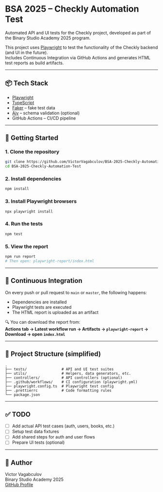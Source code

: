 # BSA 2025 – Checkly Automation Test

Automated API and UI tests for the Checkly project, developed as part of the Binary Studio Academy 2025 program.

This project uses [Playwright](https://playwright.dev/) to test the functionality of the Checkly backend (and UI in the future).  
Includes Continuous Integration via GitHub Actions and generates HTML test reports as build artifacts.

---

## 📦 Tech Stack

- [Playwright](https://playwright.dev/)
- [TypeScript](https://www.typescriptlang.org/)
- [Faker](https://www.npmjs.com/package/@faker-js/faker) – fake test data
- [Ajv](https://ajv.js.org/) – schema validation (optional)
- GitHub Actions – CI/CD pipeline

---

## 🚀 Getting Started

### 1. Clone the repository

```bash
git clone https://github.com/VictorVagabculov/BSA-2025-Checkly-Automation-Test.git
cd BSA-2025-Checkly-Automation-Test
```

### 2. Install dependencies

```bash
npm install
```

### 3. Install Playwright browsers

```bash
npx playwright install
```

### 4. Run the tests

```bash
npm test
```

### 5. View the report

```bash
npm run report
# Then open: playwright-report/index.html
```

---

## 🧪 Continuous Integration

On every push or pull request to `main` or `master`, the following happens:

- Dependencies are installed
- Playwright tests are executed
- The HTML report is uploaded as an artifact

🔍 You can download the report from:  
**Actions tab → Latest workflow run → Artifacts → `playwright-report` → Download → open `index.html`**

---

## 📁 Project Structure (simplified)

```
.
├── tests/                # API and UI test suites
├── utils/                # Helpers, data generators, etc.
├── controllers/          # API controllers (optional)
├── .github/workflows/    # CI configuration (playwright.yml)
├── playwright.config.ts  # Playwright test config
├── .prettierrc           # Code formatting rules
└── package.json
```

---

## ✅ TODO

- [ ] Add actual API test cases (auth, users, books, etc.)
- [ ] Setup test data fixtures
- [ ] Add shared steps for auth and user flows
- [ ] Prepare UI tests (optional)

---

## 👤 Author

Victor Vagabculov  
Binary Studio Academy 2025  
[GitHub Profile](https://github.com/VictorVagabculov)

